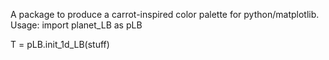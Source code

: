 A package to produce a carrot-inspired color palette for python/matplotlib.
Usage:
import planet_LB as pLB


T = pLB.init_1d_LB(stuff)


